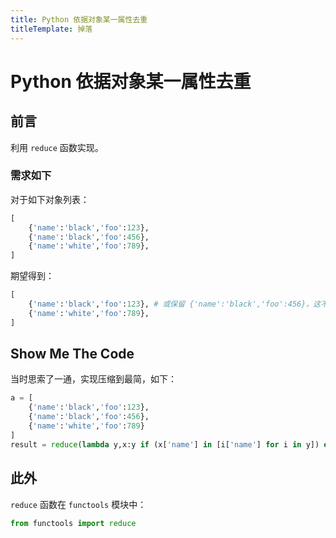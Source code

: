```yaml
---
title: Python 依据对象某一属性去重
titleTemplate: 掉落
---
```

# Python 依据对象某一属性去重

## 前言

利用 `reduce` 函数实现。

### 需求如下

对于如下对象列表：

```python
[
    {'name':'black','foo':123},
    {'name':'black','foo':456},
    {'name':'white','foo':789},
]
```

期望得到：

```python
[
    {'name':'black','foo':123}, # 或保留 {'name':'black','foo':456}，这不重要
    {'name':'white','foo':789},
]
```

## Show Me The Code

当时思索了一通，实现压缩到最简，如下：

```python
a = [
    {'name':'black','foo':123},
    {'name':'black','foo':456},
    {'name':'white','foo':789}
]
result = reduce(lambda y,x:y if (x['name'] in [i['name'] for i in y]) else (lambda z,u:(z.append(u),z))(y,x)[1],a,[])
```

## 此外

`reduce` 函数在 `functools` 模块中：

```python
from functools import reduce
```
